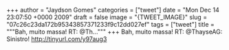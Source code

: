 
+++
author = "Jaydson Gomes"
categories = ["tweet"]
date = "Mon Dec 14 23:07:50 +0000 2009"
draft = false
image = "{TWEET_IMAGE}"
slug = "07c26c23da172b95343857371233f9c12dd027ef"
tags = ["tweet"]
title = """Bah, muito massa! RT: @Th..."""
+++
Bah, muito massa! RT: @ThayseAG: Sinistro! http://tinyurl.com/y97aug3
